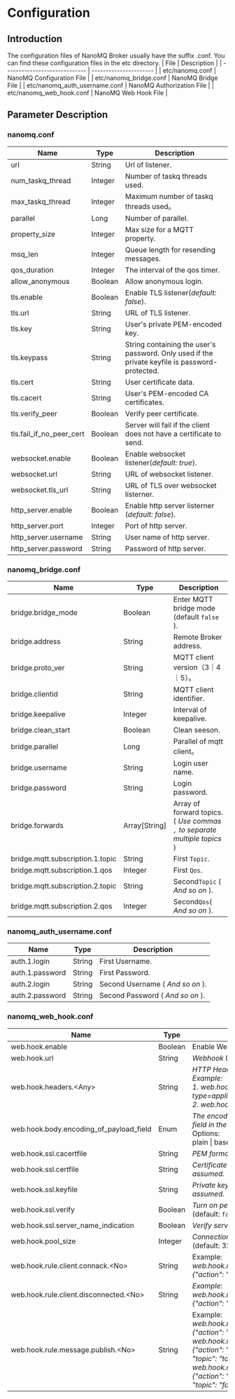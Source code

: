 # Configuration

## Introduction

The configuration files of NanoMQ Broker usually have the suffix .conf. You can find these configuration files in the etc directory.
| File                      | Description                   |
| ----------------------------- | ---------------------- |
| etc/nanomq.conf               | NanoMQ Configuration File        |
| etc/nanomq_bridge.conf        | NanoMQ Bridge File     |
| etc/nanomq_auth_username.conf | NanoMQ Authorization File  |
| etc/nanomq_web_hook.conf | NanoMQ Web Hook File  |

## Parameter Description

### nanomq.conf

| Name                  | Type    | Description                                                  |
| --------------------- | ------- | ------------------------------------------------------------ |
| url              | String  | Url of listener.                        |
| num_taskq_thread | Integer | Number of taskq threads used. |
| max_taskq_thread | Integer | Maximum number of taskq threads used。 |
| parallel |Long  | Number of parallel.                                          |
| property_size |Integer  | Max size for a MQTT property. |
| msq_len | Integer | Queue length for resending messages. |
| qos_duration | Integer | The interval of the qos timer.                               |
| allow_anonymous | Boolean | Allow anonymous login.                                       |
| tls.enable | Boolean | Enable TLS listener(*default: false*).                                         |
| tls.url | String | URL of TLS listener. |
| tls.key | String | User's private PEM-encoded key. |
| tls.keypass | String | String containing the user's password. Only used if the private keyfile is password-protected. |
| tls.cert |String  | User certificate data.                                       |
| tls.cacert | String | User's PEM-encoded CA certificates.                          |
| tls.verify_peer | Boolean | Verify peer certificate.                                     |
| tls.fail_if_no_peer_cert | Boolean | Server will fail if the client does not have a certificate to send. |
| websocket.enable | Boolean | Enable websocket listener(*default: true*). |
| websocket.url | String  | URL of websocket listener. |
| websocket.tls_url |  String | URL of TLS over websocket listerner. |
| http_server.enable| Boolean | Enable http server listerner (*default: false*). |
| http_server.port | Integer | Port of http server. |
| http_server.username | String | User name of http server. |
| http_server.password | String | Password of http server. |

### nanomq_bridge.conf

| Name                  | Type    | Description                                                  |
| --------------------- | ------- | ------------------------------------------------------------ |
| bridge.bridge_mode | Boolean | Enter MQTT bridge mode (default `false` ).                                  |
| bridge.address | String | Remote Broker address. |
| bridge.proto_ver | String | MQTT client version（3｜4｜5）。 |
| bridge.clientid | String | MQTT client identifier. |
| bridge.keepalive | Integer | Interval of keepalive.                                       |
| bridge.clean_start | Boolean | Clean seeson.                                                |
| bridge.parallel | Long | Parallel of mqtt client。 |
| bridge.username | String | Login user name. |
| bridge.password | String | Login password. |
| bridge.forwards | Array[String] | Array of forward topics.( *Use commas `,` to separate multiple topics* ) |
| bridge.mqtt.subscription.1.topic | String | First `Topic`.                               |
| bridge.mqtt.subscription.1.qos | Integer | First `Qos`.                       |
| bridge.mqtt.subscription.2.topic | String        | Second`Topic` ( *And so on* ).             |
| bridge.mqtt.subscription.2.qos   | Integer       | Second`Qos`( *And so on* ). |

### nanomq_auth_username.conf

| Name                  | Type    |  Description                                     |
| --------------- | -------- | ------------------------------- |
| auth.1.login    | String   | First Username.               |
| auth.1.password | String   | First Password.                 |
| auth.2.login    | String   | Second Username ( *And so on* ). |
| auth.2.password | String   | Second Password ( *And so on* ). |

### nanomq_web_hook.conf

| Name | Type | Description |
| ------ | -------- | -------- |
| web.hook.enable       | Boolean | Enable WebHook (default: `false`) |
| web.hook.url       | String | *Webhook URL* |
| web.hook.headers.\<Any\> | String | *HTTP Headers*<br>*Example:*<br>*1. web.hook.headers.content-type=application/json*<br> *2. web.hook.headers.accept=\** |
| web.hook.body.encoding_of_payload_field | Enum | *The encoding format of the payload field in the HTTP body*<br>Options: <br>plain \| base64 \| base62 |
| web.hook.ssl.cacertfile       | String | *PEM format file of CA's*. |
| web.hook.ssl.certfile       | String | *Certificate file to use, PEM format assumed.* |
| web.hook.ssl.keyfile       | String | *Private key file to use, PEM format assumed.* |
| web.hook.ssl.verify       | Boolean | *Turn on peer certificate verification*  (default: `false`). |
| web.hook.ssl.server_name_indication       | Boolean | *Verify server_name*  (default: `false`). |
| web.hook.pool_size | Integer | *Connection process pool size* (default: 32). |
| web.hook.rule.client.connack.\<No\>      | String  | Example: <br>*web.hook.rule.client.connack.1={"action": "on_client_connack"}* |
| web.hook.rule.client.disconnected.\<No\> | String  | *Example: <br/>web.hook.rule.client.disconnected.1={"action": "on_client_disconnected"}* |
| web.hook.rule.message.publish.\<No\>     | String  | Example: <br/>*web.hook.rule.message.publish.1={"action": "on_message_publish"}* <br>*web.hook.rule.message.publish.1={"action": "on_message_publish", "topic": "topic/1/2"}* <br>*web.hook.rule.message.publish.2 = {"action": "on_message_publish", "topic": "foo/#"}* |

